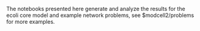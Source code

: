 The notebooks presented here generate and analyze the results for the ecoli core model and example network problems,
 see $modcell2/problems for more examples.

